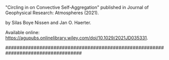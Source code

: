 "Circling in on Convective Self-Aggregation" published in Journal of Geophysical Research: Atmospheres (2021).

by Silas Boye Nissen and Jan O. Haerter.

Available online: https://agupubs.onlinelibrary.wiley.com/doi/10.1029/2021JD035331.

###################################################################################
